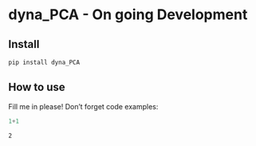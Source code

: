 dyna_PCA - On going Development
================

<!-- WARNING: THIS FILE WAS AUTOGENERATED! DO NOT EDIT! -->

## Install

``` sh
pip install dyna_PCA
```

## How to use

Fill me in please! Don’t forget code examples:

``` python
1+1
```

    2

